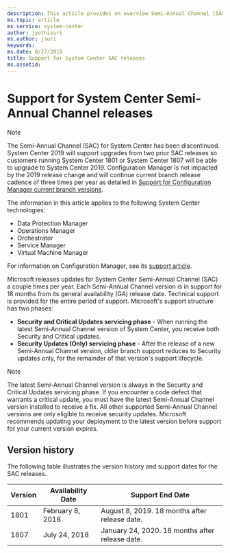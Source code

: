 ```yaml
---
description: This article provides an overview Semi-Annual Channel (SAC) release for System Center.
ms.topic: article
ms.service: system-center
author: jyothisuri
ms.author: jsuri
keywords:
ms.date: 8/27/2018
title: Support for System Center SAC releases
ms.assetid:
---
```


# Support for System Center Semi-Annual Channel releases

> [!NOTE]
> The Semi-Annual Channel (SAC) for System Center has been discontinued. System Center 2019 will support upgrades from two prior SAC releases so customers running System Center 1801 or System Center 1807 will be able to upgrade to System Center 2019.
>Configuration Manager is not impacted by the 2019 release change and will continue current branch release cadence of three times per year as detailed in [Support for Configuration Manager current branch versions](/configmgr/core/servers/manage/current-branch-versions-supported).

The information in this article applies to the following System Center technologies:

- Data Protection Manager
- Operations Manager
- Orchestrator
- Service Manager
- Virtual Machine Manager

For information on Configuration Manager, see its [support article](/configmgr/core/servers/manage/current-branch-versions-supported).

Microsoft releases updates for System Center Semi-Annual Channel (SAC) a couple times per year. Each Semi-Annual Channel version is in support for 18 months from its general availability (GA) release date. Technical support is provided for the entire period of support. Microsoft's support structure has two phases:

- **Security and Critical Updates servicing phase** - When running the latest Semi-Annual Channel version of System Center, you receive both Security and Critical updates.
- **Security Updates (Only) servicing phase** - After the release of a new Semi-Annual Channel version, older branch support reduces to Security updates only, for the remainder of that version's support lifecycle.  


> [!NOTE]
> The latest Semi-Annual Channel version is always in the Security and Critical Updates servicing phase. If you encounter a code defect that warrants a critical update, you must have the latest Semi-Annual Channel version installed to receive a fix. All other supported Semi-Annual Channel versions are only eligible to receive security updates. Microsoft recommends updating your deployment to the latest version before support for your current version expires.  

## Version history
The following table illustrates the version history and support dates for the SAC releases.

Version|Availability Date|Support End Date
--- | --- | ---
1801 |February 8, 2018 |August 8, 2019. 18 months after release date.
1807 |July 24, 2018 |January 24, 2020. 18 months after release date.
